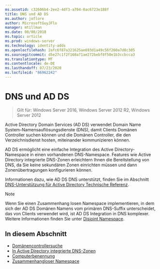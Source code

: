 ```yaml
---
ms.assetid: c32606b4-2ee2-4df3-a704-8ac6723e188f
title: DNS und AD DS
ms.author: joflore
author: MicrosoftGuyJFlo
manager: mtillman
ms.date: 08/08/2018
ms.topic: article
ms.prod: windows-server
ms.technology: identity-adds
ms.openlocfilehash: 2afc6f87a321625ae693d1a49c56f260a7d8c305
ms.sourcegitcommit: d5e27c1f2f168a71ae272bebf8f50e1b3ccbcca3
ms.translationtype: MT
ms.contentlocale: de-DE
ms.lasthandoff: 07/23/2020
ms.locfileid: "86962242"
---
```

# <a name="dns-and-ad-ds"></a>DNS und AD DS

> Gilt für: Windows Server 2016, Windows Server 2012 R2, Windows Server 2012

Active Directory Domain Services (AD DS) verwendet Domain Name System-Namensauflösungsdienste (DNS), damit Clients Domänen Controller suchen können und die Domänen Controller, die den Verzeichnisdienst hosten, miteinander kommunizieren können.

AD DS ermöglicht eine einfache Integration des Active Directory-Namespace in einen vorhandenen DNS-Namespace. Features wie Active Directory integrierte DNS-Zonen erleichtern Ihnen die Bereitstellung von DNS, da Sie keine sekundären Zonen einrichten müssen und dann Zonenübertragungen konfigurieren können.

Informationen dazu, wie AD DS DNS unterstützt, finden Sie im Abschnitt [DNS-Unterstützung für Active Directory Technische Referenz](/previous-versions/windows/it-pro/windows-server-2003/cc781627(v=ws.10)).

> [!NOTE]
> Wenn Sie einen Zusammenhang losen Namespace implementieren, in dem sich der AD DS Domänen Namens vom primären DNS-Suffix unterscheidet, das von Clients verwendet wird, ist AD DS Integration in DNS komplexer. Weitere Informationen finden Sie unter [Disjoint Namespace](Disjoint-Namespace.md).

## <a name="in-this-section"></a>In diesem Abschnitt

- [Domänencontrollersuche](Domain-Controller-Location.md)
- [In Active Directory integrierte DNS-Zonen](Active-Directory-Integrated-DNS-Zones.md)
- [Computerbenennung](Computer-Naming.md)
- [Zusammenhangloser Namespace](Disjoint-Namespace.md)
